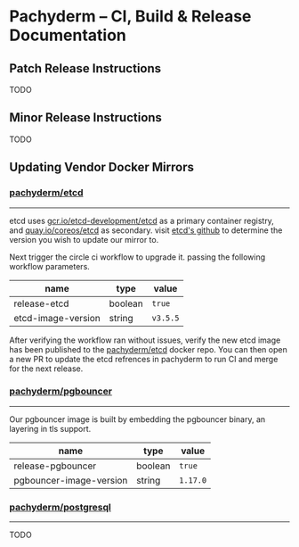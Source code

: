 # Pachyderm – CI, Build & Release Documentation

## Patch Release Instructions

TODO

## Minor Release Instructions

TODO

## Updating Vendor Docker Mirrors

### [pachyderm/etcd](https://hub.docker.com/repository/docker/pachyderm/etcd)
---
etcd uses [gcr.io/etcd-development/etcd]() as a primary container registry, and [quay.io/coreos/etcd]() as secondary. visit [etcd's github](https://github.com/etcd-io/etcd/releases) to determine the version you wish to update our mirror to.

Next trigger the circle ci workflow to upgrade it. passing the following workflow parameters.

| name | type | value |
| --| --| --|
|release-etcd | boolean | `true` |
|etcd-image-version | string | `v3.5.5` |

After verifying the workflow ran without issues, verify the new etcd image has been published to the [pachyderm/etcd]() docker repo. You can then open a new PR to update the etcd refrences in pachyderm to run CI and merge for the next release. 

### [pachyderm/pgbouncer](https://hub.docker.com/repository/docker/pachyderm/pgbouncer)
---

Our pgbouncer image is built by embedding the pgbouncer binary, an layering in tls support. 

| name | type | value |
| --| --| --|
|release-pgbouncer | boolean | `true` |
|pgbouncer-image-version | string | `1.17.0` |

### [pachyderm/postgresql](https://hub.docker.com/repository/docker/pachyderm/postgresql)
---

TODO
